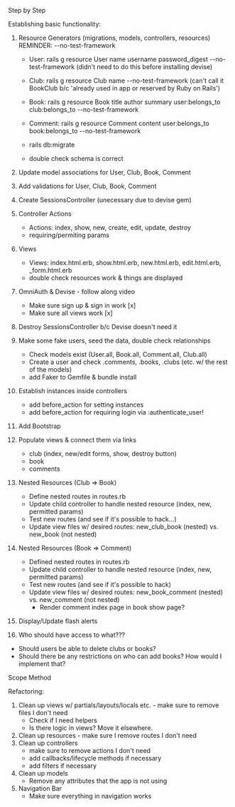 Step by Step

Establishing basic functionality:

1. Resource Generators (migrations, models, controllers, resources)
   REMINDER: --no-test-framework

   - User: rails g resource User name username password_digest --no-test-framework (didn't need to do this before installing devise)
   - Club: rails g resource Club name --no-test-framework (can't call it BookClub b/c 'already used in app or reserved by Ruby on Rails')
   - Book: rails g resource Book title author summary user:belongs_to club:belongs_to --no-test-framework
   - Comment: rails g resource Comment content user:belongs_to book:belongs_to --no-test-framework

   - rails db:migrate
   - double check schema is correct

2. Update model associations for User, Club, Book, Comment

3. Add validations for User, Club, Book, Comment

4. Create SessionsController (unecessary due to devise gem)

5. Controller Actions

   - Actions: index, show, new, create, edit, update, destroy
   - requiring/permiting params

6. Views

   - Views: index.html.erb, show.html.erb, new.html.erb, edit.html.erb, \_form.html.erb
   - double check resources work & things are displayed

7. OmniAuth & Devise - follow along video

   - Make sure sign up & sign in work [x]
   - Make sure all views work [x]

8. Destroy SessionsController b/c Devise doesn't need it

9. Make some fake users, seed the data, double check relationships

   - Check models exist (User.all, Book.all, Comment.all, Club.all)
   - Create a user and check .comments, .books, .clubs (etc. w/ the rest of the models)
   - add Faker to Gemfile & bundle install

10. Establish instances inside controllers

    - add before_action for setting instances
    - add before_action for requiring login via :authenticate_user!

11. Add Bootstrap

12. Populate views & connect them via links

    - club (index, new/edit forms, show, destroy button)
    - book
    - comments

13. Nested Resources (Club => Book)

    - Define nested routes in routes.rb
    - Update child controller to handle nested resource (index, new, permitted params)
    - Test new routes (and see if it's possible to hack...)
    - Update view files w/ desired routes: new_club_book (nested) vs. new_book (not nested)

14. Nested Resources (Book => Comment)

    - Defined nested routes in routes.rb
    - Update child controller to handle nested resource (index, new, permitted params)
    - Test new routes (and see if it's possible to hack)
    - Update view files w/ desired routes: new_book_comment (nested) vs. new_comment (not nested)
      - Render comment index page in book show page?

15. Display/Update flash alerts

16. Who should have access to what???

- Should users be able to delete clubs or books?
- Should there be any restrictions on who can add books? How would I implement that?

Scope Method

Refactoring:

1. Clean up views w/ partials/layouts/locals etc. - make sure to remove files I don't need
   - Check if I need helpers
   - Is there logic in views? Move it elsewhere.
2. Clean up resources - make sure I remove routes I don't need
3. Clean up controllers
   - make sure to remove actions I don't need
   - add callbacks/lifecycle methods if necessary
   - add filters if necessary
4. Clean up models
   - Remove any attributes that the app is not using
5. Navigation Bar
   - Make sure everything in navigation works

